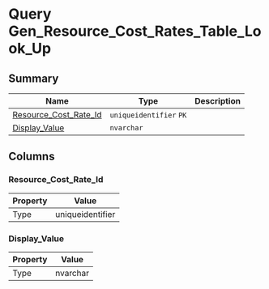 # Query Gen_Resource_Cost_Rates_Table_Look_Up


## Summary

| Name | Type | Description |
| - | - | --- |
|[Resource_Cost_Rate_Id](#resource_cost_rate_id)|`uniqueidentifier` `PK`||
|[Display_Value](#display_value)|`nvarchar` ||

## Columns

### Resource_Cost_Rate_Id

| Property | Value |
| - | - |
|Type|uniqueidentifier|

### Display_Value

| Property | Value |
| - | - |
|Type|nvarchar|


